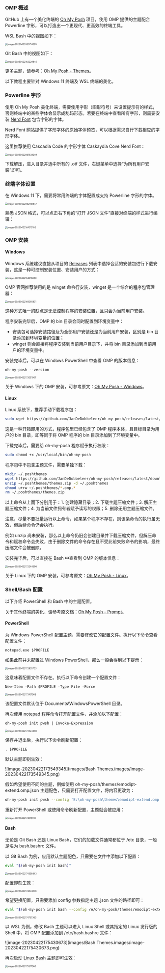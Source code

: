 ### OMP 概述

GitHub 上有一个美化终端的 [Oh My Posh](https://github.com/JanDeDobbeleer/oh-my-posh) 项目，使用 OMP 提供的主题配合 Powerline 字形，可以打造出一个更现代、更高效的终端工具。

WSL Bash 中的视图如下：

<img src="images/Bash Themes.images/image-20230422060714595.png" alt="image-20230422060714595" style="zoom: 50%;" />

Git Bash 中的视图如下：

<img src="images/Bash Themes.images/image-20230422162229845.png" alt="image-20230422162229845" style="zoom:50%;" />

更多主题，请参考：[Oh My Posh - Themes](https://ohmyposh.dev/docs/themes)。

以下教程主要针对 Windows 11 终端及 WSL 终端的美化。

### Powerline 字形

使用 Oh My Posh 美化终端，需要使用字形（图形符号）来设置提示符的样式，否则终端中的某些字体会显示成乱码形态。若要在终端中查看所有字形，则需要安装 [Nerd Font](https://www.nerdfonts.com/font-downloads) 包含字形的字体。

Nerd Font 网站提供了字形字体的原始字体预览，可以根据需求自行下载相应的字形字体。

这里推荐使用 Cascadia Code 的字形字体 Caskaydia Cove Nerd Font：

<img src="images/Bash Themes.images/image-20230422061538249.png" alt="image-20230422061538249" style="zoom:50%;" />

下载解压，进入目录并选中所有的 .otf 文件，右键菜单中选择“为所有用户安装”即可。

### 终端字体设置

在 Windows 11 下，需要将常用终端的字体配置成支持 Powerline 字形的字体。

<img src="images/Bash Themes.images/image-20230422062931647.png" alt="image-20230422062931647" style="zoom:50%;" />

熟悉 JSON 格式，可以点击右下角的“打开 JSON 文件”直接对终端的样式进行编辑：

<img src="images/Bash Themes.images/image-20230422164315102.png" alt="image-20230422164315102" style="zoom:50%;" />

### OMP 安装



#### Windows

Windows 系统建议直接从项目的 [Releases](https://github.com/JanDeDobbeleer/oh-my-posh/releases) 列表中选择合适的安装包进行下载安装，这是一种可控制安装位置、安装用户的方式：

<img src="images/Bash Themes.images/image-20230422164918880.png" alt="image-20230422164918880" style="zoom:50%;" />

OMP 官网推荐使用的是 winget 命令行安装，winget 是一个综合的程序包管理器：

<img src="images/Bash Themes.images/image-20230422165055831.png" alt="image-20230422165055831" style="zoom:50%;" />

这种方式唯一的缺点是无法控制程序的安装位置，且只会为当前用户安装。

程序安装完毕后，OMP 的 bin 目录会同时配置到环境变量中：

- 安装包可选择安装路径及为全部用户安装还是为当前用户安装，区别是 bin 目录添加到环境变量的位置；
- winget 则会直接将程序安装到当前用户目录下，并将 bin 目录添加到当前用户的环境变量中。

安装完毕后，可以在 Windows PowerShell 中查看 OMP 的版本信息：

```shell
oh-my-posh --version
```

<img src="images/Bash Themes.images/image-20230422172051007.png" alt="image-20230422172051007" style="zoom:50%;" />

关于 Windows 下的 OMP 安装，可参考原文：[Oh My Posh - Windows](https://ohmyposh.dev/docs/installation/windows)。

#### Linux

Linux 系统下，推荐手动下载程序包：

```bash
sudo wget https://github.com/JanDeDobbeleer/oh-my-posh/releases/latest/download/posh-linux-amd64 -O /usr/local/bin/oh-my-posh
```

这是一种开箱即用的方式，程序包里已经包含了 OMP 程序本体，且目标目录为用户的 bin 目录，即等同于将 OMP 程序的 bin 目录添加到了环境变量中。

下载完毕后，需要给 oh-my-posh 程序赋予执行权限：

```bash
sudo chmod +x /usr/local/bin/oh-my-posh
```

程序包中不包含主题文件，需要单独下载：

```bash
mkdir ~/.poshthemes
wget https://github.com/JanDeDobbeleer/oh-my-posh/releases/latest/download/themes.zip -O ~/.poshthemes/themes.zip
unzip ~/.poshthemes/themes.zip -d ~/.poshthemes
chmod u+rw ~/.poshthemes/*.omp.*
rm ~/.poshthemes/themes.zip
```

以上命令从上而下分别用于：1. 创建隐藏目录；2. 下载主题压缩文件；3. 解压主题压缩文件；4. 为当前文件拥有者赋予读写的权限；5. 删除无用主题压缩文件。

注意，尽量不要批量运行以上命令，如果某个程序不存在，则该条命令的执行虽无效，但后续命令仍会执行。

例如 unzip 尚未安装，那么以上命令仍旧会创建目录并下载压缩文件，但解压命令和赋权命令会失败，由于删除文件的命令存在且不受此前失败命令的影响，最终压缩文件会被删除。

安装完毕后，可以直接在 Bash 中查看到 OMP 的版本信息：

<img src="images/Bash Themes.images/image-20230422172244590.png" alt="image-20230422172244590" style="zoom:50%;" />

关于 Linux 下的 OMP 安装，可参考原文：[Oh My Posh - Linux](https://ohmyposh.dev/docs/installation/linux)。

### Shell/Bash 配置

以下介绍 PowerShell 和 Bash 中的主题配置。

关于其他终端的美化，请参考原文档：[Oh My Posh - Prompt](https://ohmyposh.dev/docs/installation/prompt)。

#### PowerShell

为 Windows PowerShell 配置主题，需要修改它的配置文件。执行以下命令查看配置文件：

```shell
notepad.exe $PROFILE
```

如果此前并未配置过 Windows PowerShell，那么一般会得到以下提示：

<img src="images/Bash Themes.images/image-20230422172935703.png" alt="image-20230422172935703" style="zoom:50%;" />

这意味着配置文件不存在。执行以下命令创建一个配置文件：

```shell
New-Item -Path $PROFILE -Type File -Force
```

<img src="images/Bash Themes.images/image-20230422173107566.png" alt="image-20230422173107566" style="zoom:50%;" />

该配置文件默认位于 Documents\WindowsPowerShell 目录。

再次使用 notepad 程序命令打开配置文件，并添加以下配置：

```shell
oh-my-posh init pwsh | Invoke-Expression
```

<img src="images/Bash Themes.images/image-20230422173324498.png" alt="image-20230422173324498" style="zoom:50%;" />

保存并退出后，执行以下命令刷新配置：

```shell
. $PROFILE
```

默认主题即刻生效：

![image-20230422173549345](images/Bash Themes.images/image-20230422173549345.png)

假如希望使用不同的主题，例如使用 oh-my-posh/themes/emodipt-extend.omp.json 主题配色，只需要打开配置文件，将内容更改为：

```bash
oh-my-posh init pwsh --config 'E:\oh-my-posh\themes\emodipt-extend.omp.json' | Invoke-Expression
```

重新打开 PowerShell 或使用命令刷新配置，主题就会被应用：

<img src="images/Bash Themes.images/image-20230422174016910.png" alt="image-20230422174016910" style="zoom:50%;" />

#### Bash

无论是 Git Bash 还是 Linux Bash，它们的加载文件通常都位于 /etc 目录，一般是名为 bash.bashrc 文件。

以 Git Bash 为例，应用默认主题配色，只需要在文件中添加以下配置：

```bash
eval "$(oh-my-posh init bash)"
```

<img src="images/Bash Themes.images/image-20230422174558843.png" alt="image-20230422174558843" style="zoom:50%;" />

配置即刻生效：

<img src="images/Bash Themes.images/image-20230422174643078.png" alt="image-20230422174643078" style="zoom:50%;" />

希望更换配置，只需要添加 config 参数指定主题 .json 文件的路径即可：

```bash
eval "$(oh-my-posh init bash --config /e/oh-my-posh/themes/emodipt-extend.omp.json)"
```

<img src="images/Bash Themes.images/image-20230422174757360.png" alt="image-20230422174757360" style="zoom:50%;" />

以 WSL 为例，修改 Bash 主题可以进入 Linux Shell 或其指定的 Linux 发行版的 Shell 中，将 OMP 配置添加到 /etc/bash.bashrc 文件：

![image-20230422175430673](images/Bash Themes.images/image-20230422175430673.png)

再次启动 Linux Bash 主题即可生效：

<img src="images/Bash Themes.images/image-20230422175517560.png" alt="image-20230422175517560" style="zoom:50%;" />